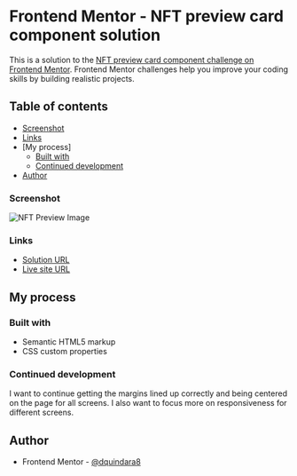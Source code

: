 # Frontend Mentor - NFT preview card component solution

This is a solution to the [NFT preview card component challenge on Frontend Mentor](https://www.frontendmentor.io/challenges/nft-preview-card-component-SbdUL_w0U). Frontend Mentor challenges help you improve your coding skills by building realistic projects. 

## Table of contents
  - [Screenshot](#screenshot)
  - [Links](#links)
- [My process]
  - [Built with](#built-with)
  - [Continued development](#continued-development)
- [Author](#author)

### Screenshot

![NFT Preview Image](https://user-images.githubusercontent.com/108308166/193873071-4ff72e58-5c65-44a2-bc62-5e21f79c079d.png)


### Links

- [Solution URL](https://github.com/dquindara8/NFT-Preview)
- [Live site URL](https://dquindara8.github.io/NFT-Preview/)

## My process

### Built with

- Semantic HTML5 markup
- CSS custom properties

### Continued development

I want to continue getting the margins lined up correctly and being centered on the page for all screens. I also want to focus more on responsiveness for different screens.

## Author

- Frontend Mentor - [@dquindara8](https://www.frontendmentor.io/profile/dquindara8)

